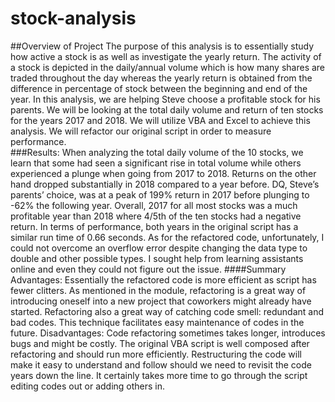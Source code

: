# stock-analysis
##Overview of Project
  The purpose of this analysis is to essentially study how active a stock is as well as investigate the yearly return. The activity of a stock is depicted in the daily/annual volume which is how many shares are traded throughout the day whereas the yearly return is obtained from the difference in percentage of stock between the beginning and end of the year. 
  In this analysis, we are helping Steve choose a profitable stock for his parents. We will be looking at the total daily volume and return of ten stocks for the years 2017 and 2018. We will utilize VBA and Excel to achieve this analysis. We will refactor our original script in order to measure performance.  
###Results: 
  When analyzing the total daily volume of the 10 stocks, we learn that some had seen a significant rise in total volume while others experienced a plunge when going from 2017 to 2018. Returns on the other hand dropped substantially in 2018 compared to a year before. DQ, Steve’s parents’ choice, was at a peak of  199% return in 2017 before plunging to -62% the following year. Overall, 2017 for all most stocks was a much profitable year than 2018 where 4/5th of the ten stocks had a negative return. 
In terms of performance, both years in the original script has a similar run time of 0.66 seconds. As for the refactored code, unfortunately, I could not overcome an overflow error despite changing the data type to double and other possible types. I sought help from learning assistants online and even they could not figure out the issue. 
####Summary
  Advantages: Essentially the refactored code is more efficient as script has fewer clitters. As mentioned in the module, refactoring is a great way of introducing oneself into a new project that coworkers might already have started. Refactoring also a great way of catching code smell: redundant and bad codes. This technique facilitates easy maintenance of codes in the future. 
  Disadvantages: Code refactoring sometimes takes longer, introduces bugs and might be costly. 
The original VBA script is well composed after refactoring and should run more efficiently. Restructuring the code will make it easy to understand and follow should we need to revisit the code years down the line. It certainly takes more time to go through the script editing codes out or adding others in. 

